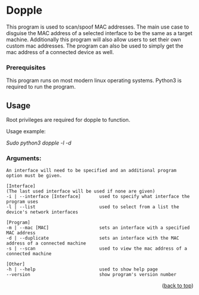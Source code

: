 # Dopple
This program is used to scan/spoof MAC addresses. The main use case to disguise the MAC address of a selected interface to be the same as a target machine. Additionally this program will also allow users to set their own custom mac addresses. The program can also be used to simply get the mac address of a connected device as well.

<!-- GETTING STARTED -->

### Prerequisites

This program runs on most modern linux operating systems. Python3 is required to run the program.

<!-- USAGE EXAMPLES -->
## Usage
Root privileges are required for dopple to function.


Usage example:

_Sudo python3 dopple -l -d_

### Arguments:

```
An interface will need to be specified and an additional program option must be given.

[Interface]
(The last used interface will be used if none are given)
-i | --interface [Interface]       used to specify what interface the program uses
-l | --list                        used to select from a list the device's network interfaces
    
[Program]
-m | --mac [MAC]                   sets an interface with a specified MAC address
-d | --duplicate                   sets an interface with the MAC address of a connected machine
-s | --scan                        used to view the mac address of a connected machine

[Other]
-h | --help                        used to show help page
--version                          show program's version number
```

<p align="right">(<a href="#top">back to top</a>)</p>
